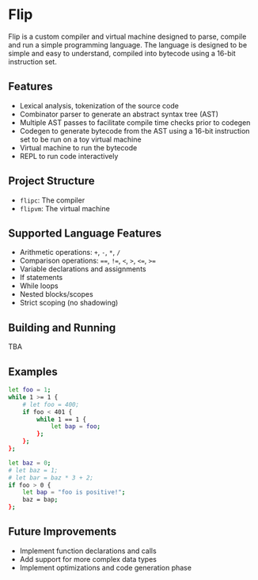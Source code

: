# Flip
Flip is a custom compiler and virtual machine designed to parse, compile and run a simple programming language. The language is designed to be simple and easy to understand, compiled into bytecode using a 16-bit instruction set.

## Features
- Lexical analysis, tokenization of the source code
- Combinator parser to generate an abstract syntax tree (AST)
- Multiple AST passes to facilitate compile time checks prior to codegen
- Codegen to generate bytecode from the AST using a 16-bit instruction set to be run on a toy virtual machine
- Virtual machine to run the bytecode
- REPL to run code interactively

## Project Structure
- `flipc`: The compiler
- `flipvm`: The virtual machine

## Supported Language Features
- Arithmetic operations: `+`, `-`, `*`, `/`
- Comparison operations: `==`, `!=`, `<`, `>`, `<=`, `>=`
- Variable declarations and assignments
- If statements
- While loops
- Nested blocks/scopes
- Strict scoping (no shadowing)

## Building and Running
TBA

## Examples
```bash
let foo = 1;
while 1 >= 1 { 
    # let foo = 400;
    if foo < 401 {
        while 1 == 1 {
            let bap = foo;
        };
    };
};

let baz = 0;
# let baz = 1;
# let bar = baz * 3 + 2;
if foo > 0 {
    let bap = "foo is positive!";
    baz = bap;
};
```

## Future Improvements
- Implement function declarations and calls
- Add support for more complex data types
- Implement optimizations and code generation phase
